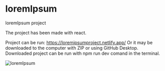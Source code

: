 # loremIpsum
loremIpsum project

The project has been made with react.

Project can be run: https://loremipsumproject.netlify.app/
Or it may be downloaded to the computer with ZIP or using GitHub Desktop. Downloaded project can be run with npm run dev comand in the terminal.

![loremIpsum](https://user-images.githubusercontent.com/38658881/228606313-fc7f9aab-a2ac-4021-bc17-93887a279663.PNG)
